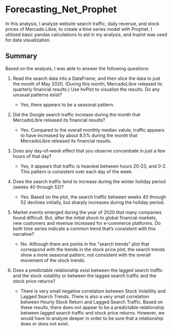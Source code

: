 # Forecasting_Net_Prophet

 In this analysis, I analyze website search traffic, daily revenue, and stock prices of Mercado Libre, to create a time series model with Prophet. I utilized basic pandas calculations to aid in my analysis, and hvplot was used for data visualization.

 ## Summary
 Based on the analysis, I was able to answer the following questions:

 1. Read the search data into a DataFrame, and then slice the data to just the month of May 2020. (During this month, MercadoLibre released its quarterly financial results.) Use hvPlot to visualize the results. Do any unusual patterns exist?
    - Yes, there appears to be a seasonal pattern.

2. Did the Google search traffic increase during the month that MercadoLibre released its financial results?
    - Yes. Compared to the overall monthly median valule, traffic appears to have increased by about 8.5% during the month that MercadoLibre released its financial results.

3. Does any day-of-week effect that you observe concentrate in just a few hours of that day?
    - Yes, it appears that traffic is heaviest between hours 20-23, and 0-2. This pattern is consistent over each day of the week.

4. Does the search traffic tend to increase during the winter holiday period (weeks 40 through 52)?
    - Yes. Based on the plot, the search traffic between weeks 40 through 52 declines initially, but sharply increases during the holiday period.

5. Market events emerged during the year of 2020 that many companies found difficult. But, after the initial shock to global financial markets, new customers and revenue increased for e-commerce platforms. Do both time series indicate a common trend that’s consistent with this narrative?
    - No. Although there are points in the "search trends" plot that correspond with the trends in the stock price plot, the search trends show a more seasonal pattern, not consistent with the overall movement of the stock trends.

6. Does a predictable relationship exist between the lagged search traffic and the stock volatility or between the lagged search traffic and the stock price returns?

    - There is very small negative correlation between Stock Volatility and Lagged Search Trends. There is also a very small correlation between Hourly Stock Return and Lagged Search Traffic. Based on these results, there does not appear to be a predictable relationship between lagged search traffic and stock price returns. However, we would have to analyze deeper in order to be sure that a relationship does or does not exist.
